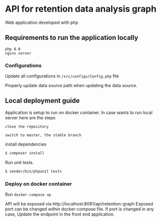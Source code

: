 # API for retention data analysis graph

Web application developed with php

## Requirements to run the application locally

```
php 8.0
nginx server 
```

### Configurations
Update all configurations in ``` /src/configs/Config.php ``` file

Properly update data source path when updating the data source.


## Local deployment guide
Application is setup to run on docker container. In case wants to run local server 
here are the steps

```close the repository```

```switch to master, the stable branch```

install dependencies
```bash
$ composer install
```

Run unit tests.

```bash
$ vendor/bin/phpunit tests
```

### Deploy on docker container

Run ```docker-compose up ```

API will be exposed via http://localhost:8081/api/retention-graph
Exposed port can be changed within docker-compose file. 
If port is changed in any case, Update the endpoint in the front end application.
